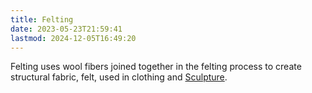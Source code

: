```yaml
---
title: Felting
date: 2023-05-23T21:59:41
lastmod: 2024-12-05T16:49:20
---
```


Felting uses wool fibers joined together in the felting process to create structural fabric, felt, used in clothing and [Sculpture](../sculpture/sculpture.md).
